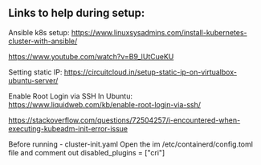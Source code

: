 
Links to help during setup:
--------------------------

Ansible k8s setup:
https://www.linuxsysadmins.com/install-kubernetes-cluster-with-ansible/

https://www.youtube.com/watch?v=B9_lUtCueKU



Setting static IP:
https://circuitcloud.in/setup-static-ip-on-virtualbox-ubuntu-server/


Enable Root Login via SSH In Ubuntu:
https://www.liquidweb.com/kb/enable-root-login-via-ssh/



https://stackoverflow.com/questions/72504257/i-encountered-when-executing-kubeadm-init-error-issue



Before running - cluster-init.yaml
Open the im /etc/containerd/config.toml file
and comment out disabled_plugins = ["cri"]

